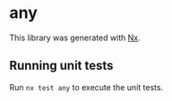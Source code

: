 # any

This library was generated with [Nx](https://nx.dev).

## Running unit tests

Run `nx test any` to execute the unit tests.
